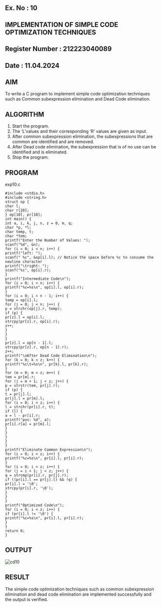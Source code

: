 ## Ex. No : 10	


## IMPLEMENTATION OF SIMPLE CODE OPTIMIZATION TECHNIQUES


## Register Number : 212223040089

## Date : 11.04.2024

## AIM   
To write a C program to implement simple code optimization techniques such as Common subexpression elimination and Dead Code elimination.

## ALGORITHM
1.	Start the program.
2.	The ‘L’values and their corresponding ‘R’ values are given as input.
3.	After common subexpression elimination, the subexpressions that are common are identified and are removed.
4.	After Dead code elimination, the subexpression that is of no use can be identified and is eliminated.
5.	Stop the program.

## PROGRAM


exp10.c


```
#include <stdio.h>
#include <string.h>
struct op {
char l;
char r[20];
} op[10], pr[10];
int main() {
int a, i, k, j, n, z = 0, m, q;
char *p, *l;
char temp, t;
char *tem;
printf("Enter the Number of Values: ");
scanf("%d", &n);
for (i = 0; i < n; i++) {
printf("left: ");
scanf(" %c", &op[i].l); // Notice the space before %c to consume the newline character
printf("\tright: ");
scanf("%s", op[i].r);
}
printf("Intermediate Code\n");
for (i = 0; i < n; i++) {
printf("%c=%s\n", op[i].l, op[i].r);
}
for (i = 0; i < n - 1; i++) {
temp = op[i].l;
for (j = 0; j < n; j++) {
p = strchr(op[j].r, temp);
if (p) {
pr[z].l = op[i].l;
strcpy(pr[z].r, op[i].r);
z++;
}
}
}
pr[z].l = op[n - 1].l;
strcpy(pr[z].r, op[n - 1].r);
z++;
printf("\nAfter Dead Code Elimination\n");
for (k = 0; k < z; k++) {
printf("%c\t=%s\n", pr[k].l, pr[k].r);
}
for (m = 0; m < z; m++) {
tem = pr[m].r;
for (j = m + 1; j < z; j++) {
p = strstr(tem, pr[j].r);
if (p) {
t = pr[j].l;
pr[j].l = pr[m].l;
for (i = 0; i < z; i++) {
l = strchr(pr[i].r, t);
if (l) {
a = l - pr[i].r;
printf("pos: %d", a);
pr[i].r[a] = pr[m].l;
}
}
}
}
}
printf("Eliminate Common Expression\n");
for (i = 0; i < z; i++) {
printf("%c=%s\n", pr[i].l, pr[i].r);
}
for (i = 0; i < z; i++) {
for (j = i + 1; j < z; j++) {
q = strcmp(pr[i].r, pr[j].r);
if ((pr[i].l == pr[j].l) && !q) {
pr[i].l = '\0';
strcpy(pr[i].r, '\0');
}
}
}
printf("Optimized Code\n");
for (i = 0; i < z; i++) {
if (pr[i].l != '\0') {
printf("%c=%s\n", pr[i].l, pr[i].r);
}
}
return 0;
}
```


## OUTPUT 


![cd10](https://github.com/KAVIYADHARANI/19CS409-Compiler-Design-Lab/assets/144870680/1787ee8f-977d-4db6-a7e5-af8ed2cb6e4b)

## RESULT
The simple code optimization techniques such as common subexpression elimination and dead code elimination are implemented successfully and the output is verified.
